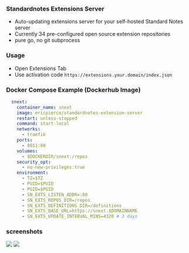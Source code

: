 ### Standardnotes Extensions Server

- Auto-updating extensions server for your self-hosted Standard Notes server
- Currently 34 pre-configured open source extension repositories
- pure go, no git subprocess

### Usage

- Open Extensions Tab
- Use activation code `https://extensions.your.domain/index.json`

### Docker Compose Example (Dockerhub Image)

```yaml
  snext:
    container_name: snext
    image: ericpierce/standardnotes-extension-server
    restart: unless-stopped
    command: start-local
    networks:
      - traefik
    ports:
      - 8011:80
    volumes:
      - $DOCKERDIR/snext:/repos
    security_opt:
      - no-new-privileges:true
    environment:
      - TZ=$TZ
      - PUID=$PUID
      - PGID=$PGID
      - SN_EXTS_LISTEN_ADDR=:80
      - SN_EXTS_REPOS_DIR=/repos
      - SN_EXTS_DEFINITIONS_DIR=/definitions
      - SN_EXTS_BASE_URL=https://snext.$DOMAINNAME
      - SN_EXTS_UPDATE_INTERVAL_MINS=4320 # 3 days
```

### screenshots

![](https://i.imgur.com/EWQvpVR.png)
![](https://i.imgur.com/ZqmkzEW.png)
